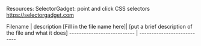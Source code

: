 
Resources: 
SelectorGadget: point and click CSS selectors
https://selectorgadget.com

Filename  | description
[Fill in the file name here]| [put a brief description of the file and what it does]
--------------------------- | --------------------------- 

